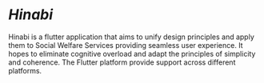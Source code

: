 # *Hinabi*

Hinabi is a flutter application that aims to unify design principles and apply them to Social Welfare Services providing seamless user experience. It hopes to eliminate cognitive overload and adapt the principles of simplicity and coherence. The Flutter platform provide support across different platforms. 
